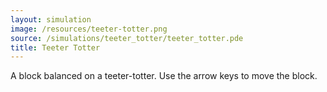 ```yaml
---
layout: simulation
image: /resources/teeter-totter.png
source: /simulations/teeter_totter/teeter_totter.pde
title: Teeter Totter
---
```


A block balanced on a teeter-totter. Use the arrow keys to move the block.
